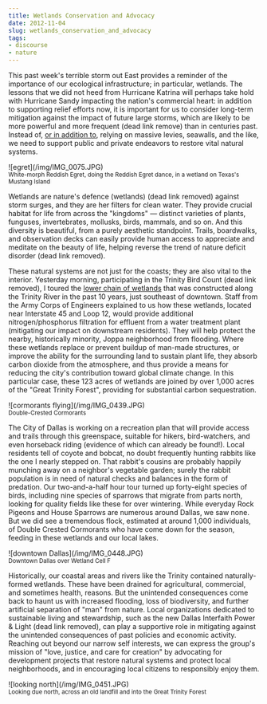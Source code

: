 ```yaml
---
title: Wetlands Conservation and Advocacy
date: 2012-11-04
slug: wetlands_conservation_and_advocacy
tags:
- discourse
- nature
---
```


This past week's terrible storm out East provides a reminder of the importance
of our ecological infrastructure; in particular, wetlands. The lessons that we
did not heed from Hurricane Katrina will perhaps take hold with Hurricane Sandy
impacting the nation's commercial heart: in addition to supporting relief
efforts now, it is important for us to consider long-term mitigation against the
impact of future large storms, which are likely to be more powerful and more
frequent (dead link remove) than in centuries past. Instead of, [or in addition
to](https://www.nytimes.com/2012/11/04/nyregion/protecting-new-york-city-before-next-time.html),
relying on massive levies, seawalls, and the like, we need to support public and
private endeavors to restore vital natural systems.

<div class="text--center">
![egret](/img/IMG_0075.JPG)<br>
</div>
<small>White-morph Reddish Egret, doing the Reddish Egret dance, in a wetland on Texas's Mustang
Island</small>

<!-- truncate -->

Wetlands are nature's
defence (wetlands) (dead link removed) against storm surges, and they are her filters for clean water. They
provide crucial habitat for life from across the "kingdoms" &mdash; distinct
varieties of plants, funguses, invertebrates, mollusks, birds, mammals, and so
on. And this diversity is beautiful, from a purely aesthetic standpoint. Trails,
boardwalks, and observation decks can easily provide human access to appreciate
and meditate on the beauty of life, helping reverse the trend of nature deficit
disorder (dead link removed).

These natural systems are not just for the coasts; they are also vital to the
interior. Yesterday morning, participating in the Trinity Bird Count (dead link
removed), I toured the [lower chain of
wetlands](https://trinityrivercorridor.com/floodcontrols/Pages/Chain-of-Wetlands.aspx)
that was constructed along the Trinity River in the past 10 years, just
southeast of downtown. Staff from the Army Corps of Engineers explained to us
how these wetlands, located near Interstate 45 and Loop 12, would provide
additional nitrogen/phosphorus filtration for effluent from a water treatment
plant (mitigating our impact on downstream residents). They will help protect
the nearby, historically minority, Joppa neighborhood from flooding. Where these
wetlands replace or prevent buildup of man-made structures, or improve the
ability for the surrounding land to sustain plant life, they absorb carbon
dioxide from the atmosphere, and thus provide a means for reducing the city's
contribution toward global climate change. In this particular case, these 123
acres of wetlands are joined by over 1,000 acres of the "Great Trinity Forest",
providing for substantial carbon
sequestration.

<div class="text--center">
![cormorants flying](/img/IMG_0439.JPG)<br>
</div>
<small>Double-Crested Cormorants</small>

The City of Dallas is working on a recreation plan that will provide access and
trails through this greenspace, suitable for hikers, bird-watchers, and even
horseback riding (evidence of which can already be found!). Local residents tell
of coyote and bobcat, no doubt frequently hunting rabbits like the one I nearly
stepped on. That rabbit's cousins are probably happily munching away on a
neighbor's vegetable garden; surely the rabbit population is in need of natural
checks and balances in the form of predation. Our two-and-a-half hour tour
turned up forty-eight species of birds, including nine species of sparrows that
migrate from parts north, looking for quality fields like these for over
wintering. While everyday Rock Pigeons and House Sparrows are numerous around
Dallas, we saw none. But we did see a tremendous flock, estimated at around
1,000 individuals, of Double Crested Cormorants who have come down for the
season, feeding in these wetlands and our local lakes.

<div class="text--center">
![downtown Dallas](/img/IMG_0448.JPG)<br>
</div>
<small>Downtown Dallas over Wetland Cell F</small>

Historically, our coastal areas and rivers like the Trinity contained
naturally-formed wetlands. These have been drained for agricultural, commercial,
and sometimes health, reasons. But the unintended consequences come back to
haunt us with increased flooding, loss of biodiversity, and further artificial
separation of "man" from nature. Local organizations dedicated to sustainable
living and stewardship, such as the new Dallas Interfaith Power &amp; Light (dead link removed), can
play a supportive role in mitigating against the unintended consequences of past
policies and economic activity. Reaching out beyond our narrow self interests,
we can express the group's mission of "love, justice, and care for creation" by
advocating for development projects that restore natural systems and protect
local neighborhoods, and in encouraging local citizens to responsibly enjoy
them.

<div class="text--center">
![looking north](/img/IMG_0451.JPG)<br>
</div>
<small>Looking due north, across an old landfill and into the Great Trinity Forest</small>
